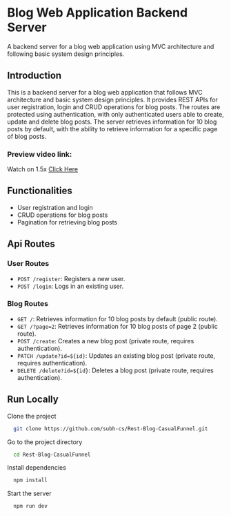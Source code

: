 # Blog Web Application Backend Server
A backend server for a blog web application using MVC architecture and following basic system design principles.

## Introduction
This is a backend server for a blog web application that follows MVC architecture and basic system design principles. It provides REST APIs for user registration, login and CRUD operations for blog posts. The routes are protected using authentication, with only authenticated users able to create, update and delete blog posts. The server retrieves information for 10 blog posts by default, with the ability to retrieve information for a specific page of blog posts.

### Preview video link:
 Watch on 1.5x [Click Here](https://www.loom.com/share/490c8d3fa3ed43d0a7e76dab15df7cdb)
 
## Functionalities
- User registration and login
- CRUD operations for blog posts
- Pagination for retrieving blog posts

## Api Routes
 ### User Routes
- `POST /register`: Registers a new user.
- `POST /login`: Logs in an existing user.

 ### Blog Routes
- `GET /`: Retrieves information for 10 blog posts by default (public route).
- `GET /?page=2`: Retrieves information for 10 blog posts of page 2 (public route).
- `POST /create`: Creates a new blog post (private route, requires authentication).
- `PATCH /update?id=${id}`: Updates an existing blog post (private route, requires authentication).
- `DELETE /delete?id=${id}`: Deletes a blog post (private route, requires authentication).

## Run Locally

Clone the project

```bash
  git clone https://github.com/subh-cs/Rest-Blog-CasualFunnel.git
```

Go to the project directory

```bash
  cd Rest-Blog-CasualFunnel
```

Install dependencies

```bash
  npm install
```

Start the server

```bash
  npm run dev
```

